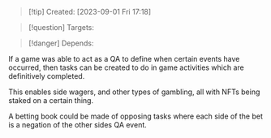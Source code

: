 
>[!tip] Created: [2023-09-01 Fri 17:18]

>[!question] Targets: 

>[!danger] Depends: 

If a game was able to act as a QA to define when certain events have occurred, then tasks can be created to do in game activities which are definitively completed.

This enables side wagers, and other types of gambling, all with NFTs being staked on a certain thing. 

A betting book could be made of opposing tasks where each side of the bet is a negation of the other sides QA event.